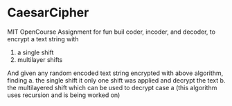 # CaesarCipher
MIT OpenCourse Assignment for fun 
buil coder, incoder, and decoder, to encrypt a text string with
  1. a single shift 
  2. multilayer shifts
  
And given any random encoded text string encrypted with above algorithm,
finding 
  a. the single shift it only one shift was applied and decrypt the text
  b. the multilayered shift which can be used to decrypt case a (this algorithm uses recursion and is being worked on)
